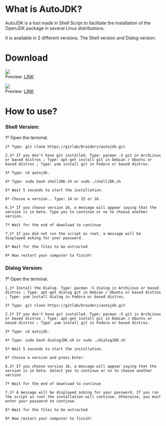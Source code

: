 <h1>
What is AutoJDK?
</h1>
<p>
AutoJDK is a tool made in Shell Script to facilitate the installation of the OpenJDK package in several Linux distributions.
</p>
<p>
It is available in 2 different versions. The Shell version and Dialog version.
</p>
<h1>
Download
</h1>
<p>
<a href="shell"><img src="https://img.shields.io/static/v1?label=Version&message=Shell&color=blue&style=for-the-badge"/></a><br/>
Preview: <a href="#">LINK</a>
</p>
<p>
<a href="dialog"><img src="https://img.shields.io/static/v1?label=Version&message=Dialog&color=green&style=for-the-badge"/></a><br/>
Preview: <a href="#">LINK</a>
</p>
<h1>
How to use?
</h1>
<h3 id="shell">
Shell Version:
</h3>
<p>
    1º Open the terminal.

    2º Type: git clone https://gitlab/Draiderz/autojdk.git

    2.1º If you don't have git installed. Type: pacman -S git in ArchLinux or based distros ; Type: apt-get install git in Debian / Ubuntu or based distros ; Type: yum install git in Fedora or based distros.

    3º Type: cd autojdk.

    4º Type: sudo bash shellJDK.sh or sudo ./shellJDK.sh

    5º Wait 5 seconds to start the installation.

    6º Chosse a version.. Type: 14 or 15 or 16.

    6.1º If you choose version 16, a message will appear saying that the version is in beta. Type yes to continue or no to choose another version.

    7º Wait for the end of download to continue

    7.1º If you did not run the script as root, a message will be displayed asking for your password.

    8º Wait for the files to be extracted

    9º Now restart your computer to finish!
</p>
<h3 id="dialog">
Dialog Version:
</h3>
<p>
    1º Open the terminal.

    1.1º Install the Dialog. Type: pacman -S dialog in ArchLinux or based distros ; Type: apt-get dialog git in Debian / Ubuntu or based distros ; Type: yum install dialog in Fedora or based distros.

    2º Type: git clone https://gitlab/Draiderz/autojdk.git

    2.1º If you don't have git installed. Type: pacman -S git in ArchLinux or based distros ; Type: apt-get install git in Debian / Ubuntu or based distros ; Type: yum install git in Fedora or based distros.

    3º Type: cd autojdk.

    4º Type: sudo bash dialogJDK.sh or sudo ./dialogJDK.sh

    5º Wait 5 seconds to start the installation.

    6º Chosse a version and press Enter.

    6.1º If you choose version 16, a message will appear saying that the version is in beta. Select yes to continue or no to choose another version

    7º Wait for the end of download to continue

    7.1º A message will be displayed asking for your password. If you run the script as root the installation will continue. Otherwise, you must enter your password to continue.

    8º Wait for the files to be extracted

    9º Now restart your computer to finish!
</p>
<h3>

